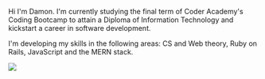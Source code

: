 Hi I'm Damon. I'm currently studying the final term of Coder Academy's Coding Bootcamp to attain a Diploma of Information Technology and kickstart a career in software development. 

I'm developing my skills in the following areas:
CS and Web theory, Ruby on Rails, JavaScript and the MERN stack.


<a href="https://www.linkedin.com/in/damon-johnson-924459145/"><img src="https://img.shields.io/badge/linkedin-%230077B5.svg?style=for-the-badge&logo=linkedin&logoColor=white"></a>
